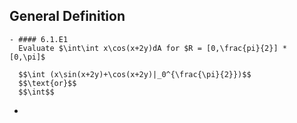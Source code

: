 ## General Definition
	- #### 6.1.E1
	  Evaluate $\int\int x\cos(x+2y)dA for $R = [0,\frac{pi}{2}] * [0,\pi]$
	  
	  $$\int (x\sin(x+2y)+\cos(x+2y)|_0^{\frac{\pi}{2}})$$
	  $$\text{or}$$
	  $$\int$$
-